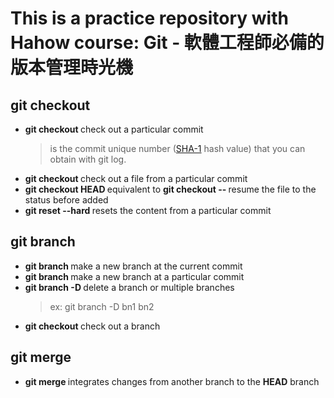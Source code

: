 # This is a practice repository with Hahow course: **Git - 軟體工程師必備的版本管理時光機** 

## git checkout 
- **git checkout <sha1>**
    check out a particular commit
    > <sha1> is the commit unique number ([SHA-1](https://en.wikipedia.org/wiki/SHA-1) hash value) that you can obtain with git log.
- **git checkout <sha1> <file>**
    check out a file from a particular commit
- **git checkout HEAD <file>**
    equivalent to **git checkout -- <file>**
    resume the file to the status before added
- **git reset --hard <sha1>**
    resets the content from a particular commit

## git branch 
- **git branch <branchname>**
    make a new branch at the current commit
- **git branch <branchname> <sha1>**
    make a new branch at a particular commit
- **git branch -D <branchname>**
    delete a branch or multiple branches
    > ex: git branch -D bn1 bn2
- **git checkout <branchname>**
    check out a branch

## git merge
- **git merge <branchname>**
    integrates changes from another branch to the **HEAD** branch